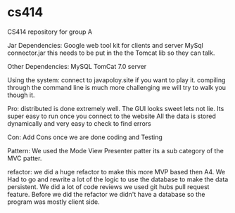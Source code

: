 # cs414
CS414 repository for group A

Jar Dependencies:
Google web tool kit for clients and server
MySql connector.jar this needs to be put in the the Tomcat lib so they can talk.

Other Dependencies:
MySQL
TomCat 7.0 server

Using the system:
connect to javapoloy.site if you want to play it.
compiling through the command line is much more challenging we will try to walk you though it.
<ADD HERE>


Pro:
 distributed is done extremely well.
 The GUI looks sweet lets not lie.
 Its super easy to run once you connect to the website
 All the data is stored dynamically and very easy to check to find errors

Con:
 Add Cons once we are done coding and Testing
 <ADD HERE>

Pattern:
We used the Mode View Presenter patter its a sub category of the MVC patter.

refactor:
we did a huge refactor to make this more MVP based then A4. We Had to go and rewrite a lot of the logic to use the database to make
the data persistent. We did a lot of code reviews we used git hubs pull request feature. Before we did the refactor we didn't have a database
so the program was mostly client side. 